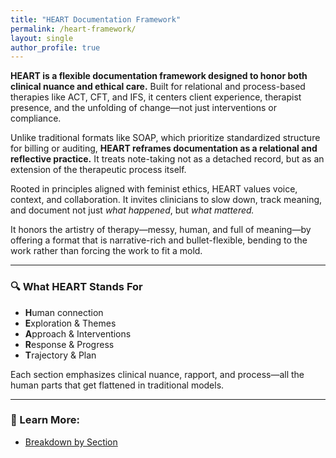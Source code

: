 ```yaml
---
title: "HEART Documentation Framework"
permalink: /heart-framework/
layout: single
author_profile: true
---
```


**HEART is a flexible documentation framework designed to honor both clinical nuance and ethical care.** Built for relational and process-based therapies like ACT, CFT, and IFS, it centers client experience, therapist presence, and the unfolding of change—not just interventions or compliance.

Unlike traditional formats like SOAP, which prioritize standardized structure for billing or auditing, **HEART reframes documentation as a relational and reflective practice.** It treats note-taking not as a detached record, but as an extension of the therapeutic process itself.

Rooted in principles aligned with feminist ethics, HEART values voice, context, and collaboration. It invites clinicians to slow down, track meaning, and document not just *what happened*, but *what mattered.*

It honors the artistry of therapy—messy, human, and full of meaning—by offering a format that is narrative-rich and bullet-flexible, bending to the work rather than forcing the work to fit a mold.

---

### 🔍 What HEART Stands For

- **H**uman connection  
- **E**xploration & Themes  
- **A**pproach & Interventions  
- **R**esponse & Progress  
- **T**rajectory & Plan

Each section emphasizes clinical nuance, rapport, and process—all the human parts that get flattened in traditional models.

---

### 🧠 Learn More:
- [Breakdown by Section](/heart-framework/breakdown/)

